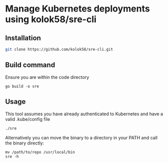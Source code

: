# Manage Kubernetes deployments using kolok58/sre-cli

## Installation

```sh
git clone https://github.com/kolok58/sre-cli.git
```

## Build command
Ensure you are within the code directory
```
go build -o sre 
```

## Usage

This tool assumes you have already authenticated to Kubernetes and have a valid .kube/config file
```
./sre
```

Alternatively you can move the binary to a directory in your PATH and call the binary directly:
 
```
mv /path/to/repo /usr/local/bin
sre -h
```
